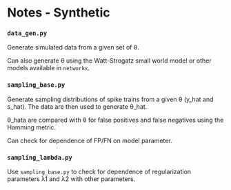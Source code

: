 # Notes - Synthetic

### `data_gen.py`

Generate simulated data from a given set of θ.

Can also generate θ using the Watt-Strogatz small world model or other models available in `networkx`.

### `sampling_base.py`

Generate sampling distributions of spike trains from a given θ (y_hat and s_hat). The data are then used to generate θ_hat.

θ_hata are compared with θ for false positives and false negatives using the Hamming metric.

Can check for dependence of FP/FN on model parameter.  

### `sampling_lambda.py`

Use `sampling_base.py` to check for dependence of regularization parameters λ1 and λ2 with other parameters.

